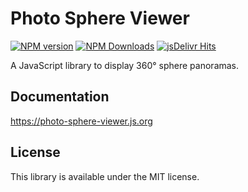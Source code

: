 # Photo Sphere Viewer

[![NPM version](https://img.shields.io/npm/v/@photo-sphere-viewer/core?logo=npm)](https://www.npmjs.com/package/@photo-sphere-viewer/core)
[![NPM Downloads](https://img.shields.io/npm/dm/@photo-sphere-viewer/core?color=f86036&label=npm&logo=npm)](https://www.npmjs.com/package/@photo-sphere-viewer/core)
[![jsDelivr Hits](https://img.shields.io/jsdelivr/npm/hm/@photo-sphere-viewer/core?color=%23f86036&logo=jsdelivr)](https://www.jsdelivr.com/package/npm/@photo-sphere-viewer/core)

A JavaScript library to display 360° sphere panoramas.

## Documentation

https://photo-sphere-viewer.js.org

## License

This library is available under the MIT license.
